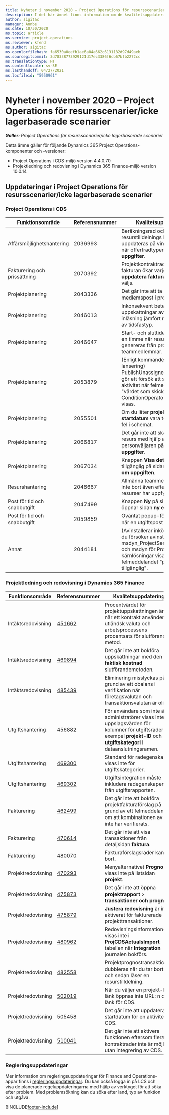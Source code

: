 ```yaml
---
title: Nyheter i november 2020 – Project Operations för resursscenarier/icke lagerbaserade scenarier
description: I det här ämnet finns information om de kvalitetsuppdateringar som är tillgängliga i utgåvan november 2020 för Project Operations för resursscenarier/icke lagerbaserade scenarier.
author: sigitac
manager: Annbe
ms.date: 10/30/2020
ms.topic: article
ms.service: project-operations
ms.reviewer: kfend
ms.author: sigitac
ms.openlocfilehash: fa6530a0eefb1ae6a84a662c6131182d97d49aeb
ms.sourcegitcommit: 3d78338773929121d17ec3386f6cb67bfb2272cc
ms.translationtype: HT
ms.contentlocale: sv-SE
ms.lasthandoff: 04/27/2021
ms.locfileid: "5950961"
---
```

# <a name="whats-new-november-2020---project-operations-for-resourcenon-stocked-based-scenarios"></a>Nyheter i november 2020 – Project Operations för resursscenarier/icke lagerbaserade scenarier

_**Gäller:** Project Operations för resursscenarier/icke lagerbaserade scenarier_

Detta ämne gäller för följande Dynamics 365 Project Operations-komponenter och -versioner:

- Project Operations i CDS-miljö version 4.4.0.70
- Projektledning och redovisning i Dynamics 365 Finance-miljö version 10.0.14

## <a name="updates-to-project-operations-for-resource-non-stocked-based-scenarios"></a>Uppdateringar i Project Operations för resursscenarier/icke lagerbaserade scenarier

### <a name="project-operations-on-cds"></a>Project Operations i CDS

| Funktionsområde                 | Referensnummer | Kvalitetsuppdatering                                                                                                                                                                    |
|------------------------------|------------------|-----------------------------------------------------------------------------------------------------------------------------------------------------------------------------------|
|   Affärsmöjlighetshantering       | 2036993          | Beräkningsrad och resurstilldelnings kontraktrader uppdateras på vinnande offerter när offertradtypen är **alla uppgifter**.                                                 |
| Fakturering och prissättning          | 2070392          | Projektkontraktraderna på fakturan ökar varje gång **uppdatera fakturatransaktioner** väljs.                                                                         |
| Projektplanering             | 2043336          | Det går inte att ta bort en medlemspost i projektgruppen.                                                                                                                                  |
| Projektplanering             | 2046013          | Inkonsekvent beteende för uppskattningar av kolumnerna vid inläsning jämfört med vid ändring av tidsfastyp.                                                                                   |
| Projektplanering             | 2046647          | Start- och sluttider infaller efter en timme när resurskrav genereras från projektets teammedlemmar.                                                                      |
| Projektplanering             | 2053879          | (Enligt kommande CDS-lansering) PublishUnassignedAssignments gör ett försök att spara en aktivitet när felmeddelandet "värdet som skickades för ConditionOperator.In är tomt" visas.                       |
| Projektplanering             | 2055501          | Om du låter **projektets startdatum** vara tomt uppstår ett fel i schemat.                                                                                                      |
| Projektplanering             | 2066817          | Det går inte att skapa en allmän resurs med hjälp av personväljaren på fliken **uppgifter**.                                                                                                   |
| Projektplanering             | 2067034          | Knappen **Visa detaljer** är inte tillgänglig på sidan **information om uppgiften**.                                                                                                       |
| Resurshantering          | 2046667          | Allmänna teammedlemmar tas inte bort även efter att alla resurser har uppfyllts.                                                                                                    |
| Post för tid och snabbutgift | 2047499          | Knappen **Ny** på sidan tidspost öppnar sidan **ny e-postsignatur**.                                                                                               |
| Post för tid och snabbutgift | 2059859          | Oväntat popup-fönster öppnas när en utgiftspost skapas.                                                                                                                         |
| Annat                         | 2044181          | (Avinstallerar inköpsorder) - när du försöker avinstallera msdyn_ProjectServiceCore_Patch och msdyn för Project Service-kärnlösningar visas felmeddelandet "posten är inte tillgänglig".  |

### <a name="project-management-and-accounting-in-dynamics-365-finance"></a>Projektledning och redovisning i Dynamics 365 Finance

| Funktionsområde        | Referensnummer | Kvalitetsuppdatering                                                                                                                                                            |
|---------------------|------------------|---------------------------------------------------------------------------------------------------------------------------------------------------------------------------|
| Intäktsredovisning | [451662](https://fix.lcs.dynamics.com/Issue/Details/?bugId=451662)           | Procentvärdet för projektuppskattningen är fel när ett kontrakt använder en utländsk valuta och arbetsprocessens procentsats för slutförande metod.                     |
| Intäktsredovisning | [469894](https://fix.lcs.dynamics.com/Issue/Details/?bugId=469894)           | Det går inte att bokföra uppskattningar med den **faktisk kostnad** slutförandemetoden.                                                                                                    |
| Intäktsredovisning | [485439](https://fix.lcs.dynamics.com/Issue/Details/?bugId=485439)           | Eliminering misslyckas på grund av ett obalans i verifikation när företagsvalutan och transaktionsvalutan är olika.                                              |
| Utgiftshantering  | [456882](https://fix.lcs.dynamics.com/Issue/Details/?bugId=456822)           | För användare som inte är administratörer visas inte uppslagsvärden för kolumner för utgiftsrader, till exempel **projekt-ID** och **utgiftskategori** i dataanslutningsramen. |
| Utgiftshantering  | [469300](https://fix.lcs.dynamics.com/Issue/Details/?bugId=469300)           | Standard för radegenskap visas inte för utgiftskategorier.                                                                                                         |
| Utgiftshantering  | [469302](https://fix.lcs.dynamics.com/Issue/Details/?bugId=469302)           | Utgiftsintegration måste inkludera radegenskapen från utgiftsrapporten.                                                                                             |
| Fakturering           | [462499](https://fix.lcs.dynamics.com/Issue/Details/?bugId=462499)           | Det går inte att bokföra projektfakturaförslag på grund av ett felmeddelande om att kombinationen av FD inte har verifierats.                                                    |
| Fakturering           | [470614](https://fix.lcs.dynamics.com/Issue/Details/?bugId=470614)           | Det går inte att visa transaktioner från detaljsidan **faktura**.                                                                                                              |
| Fakturering           | [480070](https://fix.lcs.dynamics.com/Issue/Details/?bugId=480070)           | Fakturaförslagsrader kan tas bort.                                                                                                                                  |
| Projektredovisning  | [470293](https://fix.lcs.dynamics.com/Issue/Details/?bugId=470293)           | Menyalternativet **Prognos** visas inte på listsidan **projekt**.                                                                                                   |
| Projektredovisning  | [475873](https://fix.lcs.dynamics.com/Issue/Details/?bugId=475873)           | Det går inte att öppna **projektrapport**   > **transaktioner och prognos**.                                                                                                       |
| Projektredovisning  | [475879](https://fix.lcs.dynamics.com/Issue/Details/?bugId=475879)           | **Justera redovisning** är inte aktiverat för fakturerade projekttransaktioner.                                                                                                  |
| Projektredovisning  | [480962](https://fix.lcs.dynamics.com/Issue/Details/?bugId=480962)           | Redovisningsinformationen visas inte i **ProjCDSActualsImport** tabellen när **Integration** journalen bokförs.                                                  |
| Projektredovisning  | [482558](https://fix.lcs.dynamics.com/Issue/Details/?bugId=482558)           | Projektprognostransaktionen dubbleras när du tar bort och sedan läser en resurstilldelning.                                                                            |
| Projektredovisning  | [502019](https://fix.lcs.dynamics.com/Issue/Details/?bugId=502019)           | När du väljer en projekt-ID-länk öppnas inte URL: n djup länk för CDS.                                                                                                         |
| Projektredovisning  | [505458](https://fix.lcs.dynamics.com/Issue/Details/?bugId=505458)           | Det går inte att uppdatera startdatum för en aktivitet i CDS.                                                                                                                           |
| Projektredovisning  | [510041](https://fix.lcs.dynamics.com/Issue/Details/?bugId=510041)           | Det går inte att aktivera funktionen eftersom flera kontraktrader inte är möjliga utan integrering av CDS.                                                                                   |

### <a name="regulatory-updates"></a>Regleringsuppdateringar
Mer information om regleringsuppdateringar för Finance and Operations-appar finns i [regleringsuppdateringar](/dynamics365/finance/localizations/regulatory-updates). Du kan också logga in på LCS och visa de planerade regeluppdateringarna med hjälp av verktyget för att söka efter problem. Med problemsökning kan du söka efter land, typ av funktion och utgåva.


[!INCLUDE[footer-include](../includes/footer-banner.md)]